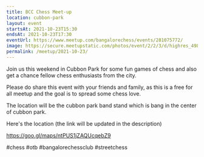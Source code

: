 ```yaml
---
title: BCC Chess Meet-up
location: cubbon-park
layout: event
startsAt: 2021-10-23T15:30
endsAt: 2021-10-23T17:30
eventUrl: https://www.meetup.com/bangalorechess/events/281075772/
image: https://secure.meetupstatic.com/photos/event/2/2/3/d/highres_498968765.jpeg
permalink: /meetup/2021-10-23/
---
```

Join us this weekend in Cubbon Park for some fun games of chess and also get a chance fellow chess enthusiasts from the city.

Please do share this event with your friends and family, as this is a free for all meetup and the goal is to spread some chess love.

The location will be the cubbon park band stand which is bang in the center of cubbon park.

Here's the location (the link will be updated in the description)

https://goo.gl/maps/ntPUS1jZAQUcqebZ9

#chess #otb
#bangalorechessclub
#streetchess
